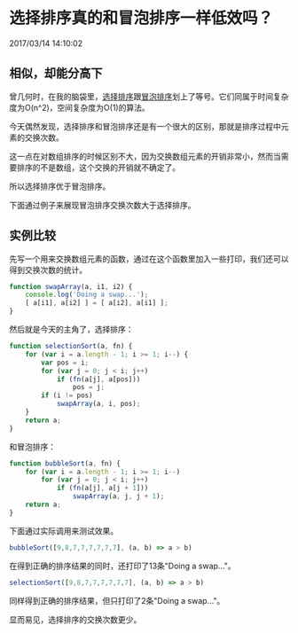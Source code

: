 # 选择排序真的和冒泡排序一样低效吗？
2017/03/14 14:10:02


## 相似，却能分高下

曾几何时，在我的脑袋里，[选择排序][wiki_selection]跟[冒泡排序][wiki_bubble]划上了等号。它们同属于时间复杂度为O(n^2)，空间复杂度为O(1)的算法。

今天偶然发现，选择排序和冒泡排序还是有一个很大的区别，那就是排序过程中元素的交换次数。

这一点在对数组排序的时候区别不大，因为交换数组元素的开销非常小，然而当需要排序的不是数组，这个交换的开销就不确定了。

所以选择排序优于冒泡排序。

下面通过例子来展现冒泡排序交换次数大于选择排序。


## 实例比较

先写一个用来交换数组元素的函数，通过在这个函数里加入一些打印，我们还可以得到交换次数的统计。

```js
function swapArray(a, i1, i2) {
	console.log('Doing a swap...');
	[ a[i1], a[i2] ] = [ a[i2], a[i1] ];
}
```

然后就是今天的主角了，选择排序：

```js
function selectionSort(a, fn) {
	for (var i = a.length - 1; i >= 1; i--) {
		var pos = i;
		for (var j = 0; j < i; j++)
			if (fn(a[j], a[pos]))
				pos = j;
		if (i != pos)
			swapArray(a, i, pos);
	}
	return a;
}
```

和冒泡排序：

```js
function bubbleSort(a, fn) {
	for (var i = a.length - 1; i >= 1; i--)
		for (var j = 0; j < i; j++)
			if (fn(a[j], a[j + 1]))
				swapArray(a, j, j + 1);
	return a;
}
```

下面通过实际调用来测试效果。

```js
bubbleSort([9,8,7,7,7,7,7,7], (a, b) => a > b)
```

在得到正确的排序结果的同时，还打印了13条"Doing a swap..."。

```js
selectionSort([9,8,7,7,7,7,7,7], (a, b) => a > b)
```

同样得到正确的排序结果，但只打印了2条"Doing a swap..."。

显而易见，选择排序的交换次数更少。


[wiki_selection]: https://en.wikipedia.org/wiki/Selection_sort
[wiki_bubble]: https://en.wikipedia.org/wiki/Bubble_sort

